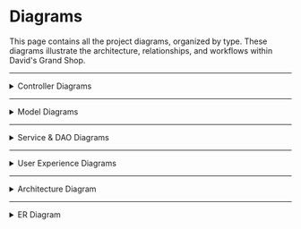 # Diagrams

This page contains all the project diagrams, organized by type. These diagrams illustrate the architecture, relationships, and workflows within David's Grand Shop.

---
<details>
<summary>Controller Diagrams</summary>

![LoginController UML](Images/UML%20Diagrams/LoginControllerUML.png)  
*LoginController - Manages user authentication, session creation, and login success/failure handling*  

![ProductsController UML](Images/UML%20Diagrams/ProductsControllerUML.png)  
*ProductsController - Handles product browsing and search for authenticated users only*  

![RegistrationController UML](Images/UML%20Diagrams/RegistrationControllerUML.png)  
*RegistrationController- Handles new user registration with validation and admin flag initialization*  

![CartController UML](Images/UML%20Diagrams/CCUML.png)  
*CartController - Manages cart operations: add, remove, clear items, and checkout process validation*  

![AdminController UML](Images/UML%20Diagrams/ACUML.png)  
*AdminController - Provides admin-only product CRUD and user management with session checks*  

![ProfileController UML](Images/UML%20Diagrams/PCUML.png)  
*ProfileController - Manages logged-in user profile viewing and editing functionality*  

![OrderController UML](Images/UML%20Diagrams/OCUML.png)  
*OrderController - Processes checkout, creates orders, updates inventory, and displays order history*  

</details>

---

<details>
<summary>Model Diagrams</summary>

![RegistrationModel UML](Images/UML%20Diagrams/RegistrationModelUML.png)  
*RegistrationModel - Contains user registration data, including personal details and admin status*  

![CartItemModel UML](Images/UML%20Diagrams/CIMUML.png)  
*CartItemModel - Represents shopping cart items with product info and quantity*  

![UserModel UML](Images/UML%20Diagrams/UMUML.png)  
*UserModel - Basic user authentication model with username, password hash, and admin flag*  

![ProductModel UML](Images/UML%20Diagrams/PMUML.png)  
*ProductModel - Stores product details including name, price, description, and inventory quantity*  

![OrderModel UML](Images/UML%20Diagrams/OMUML.png)  
*OrderModel - Represents completed orders with user info, date, and list of items*  
</details>

---

<details>
<summary>Service & DAO Diagrams</summary>

![OrderService UML](Images/UML%20Diagrams/OSUML.png)  
*OrderService - Creates orders with transaction handling, inventory updates, and retrieves order history directly from the database*    

![ProductDataService UML](Images/UML%20Diagrams/IProductDataServiceUML.png)  
*IProductDataService- Interface defining standard product data operations*  

![ProductDAO UML](Images/UML%20Diagrams/PDAOUML.png)  
*ProductDAO- Implements product CRUD operations and search functionality using SQL commands*  

![SecurityService UML](Images/UML%20Diagrams/SSUML.png)  
*SecurityService - Provides user authentication, registration, and CRUD operations through SecurityDAO*  

![SecurityDAO UML](Images/UML%20Diagrams/SDAOUML.png)  
*SecurityDAO - Handles database operations for user authentication, registration, and profile management* 

![CartService UML](Images/UML%20Diagrams/CSUML.png)  
*CartService - Manages cart operations using cookie-based persistence with JSON serialization*  

</details>

---

<details>
<summary>User Experience Diagrams</summary>

![User View Diagram](Images/View%20Diagrams/UserDiagram.png)  
*User View - Shows customer journey from login to browsing, viewing their profile, cart management, and checkout*  

![Admin View Diagram](Images/View%20Diagrams/AdminViewDiagram.png)  
*Admin View - Illustrates admin-specific interface for product and user management* 

</details>

---

<details>
<summary>Architecture Diagram</summary>

![Architecture Diagram](Images/Architecture%20Diagram/Architecture%20Diagram.png)   
*Architecture Diagram - MVC pattern with controller, service, and DAO layers connected to SQL Server* 

</details>


---

<details>
<summary>ER Diagram</summary>

![ER Diagram](Images/ER%20Diagram/ER%20Diagram.png)  
*ER Diagram - Database schema showing relationships between Users, Products, Orders, and OrderItems tables* 

</details>
